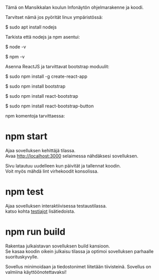 Tämä on Mansikkalan koulun Infonäytön ohjelmarakenne ja koodi.

Tarvitset nämä jos pyörität linux ympäristössä:

$ sudo apt install nodejs

Tarkista että nodejs ja npm asentui:

$ node -v

$ npm -v

Asenna ReactJS ja tarvittavat bootstrap moduulit:

$ sudo npm install -g create-react-app

$ sudo npm install bootstrap

$ sudo npm install react-bootstrap

$ sudo npm install react-bootstrap-button


npm komentoja tarvittaessa:

# npm start

Ajaa sovelluksen kehittäjä tilassa.\
Avaa [http://localhost:3000](http://localhost:3000) selaimessa nähdäksesi sovelluksen.

Sivu latautuu uudelleen kun päivität ja tallennat koodin.\
Voit myös mähdä lint virhekoodit konsolissa.

# npm test

Ajaa sovelluksen interaktiivisessa testaustilassa.\
katso kohta [testiajot](https://facebook.github.io/create-react-app/docs/running-tests) lisätiedoista.

# npm run build

Rakentaa julkaistavan sovelluksen build kansioon.\
Se kasaa koodin oikein julkaisu tilassa ja optimoi sovelluksen parhaalle suorituskyvylle.

Sovellus minimoidaan ja tiedostonimet liitetään tiivisteinä.
Sovellus on valmiina käyttöönotettavaksi!
